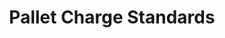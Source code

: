 ---
has_children: true
layout: default
nav_order: 51000
parent: Produce Accounting
title: Pallet Charge Standards
---